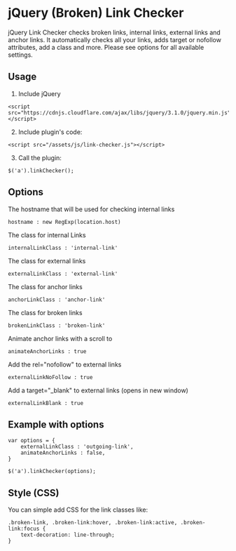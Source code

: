 # jQuery (Broken) Link Checker
jQuery Link Checker checks broken links, internal links, external links and anchor links. It automatically checks all your links, adds target or nofollow attributes, add a class and more. Please see options for all available settings.

## Usage
1) Include jQuery
```
<script src="https://cdnjs.cloudflare.com/ajax/libs/jquery/3.1.0/jquery.min.js"></script>
```
2) Include plugin's code:
```
<script src="/assets/js/link-checker.js"></script>
```
3) Call the plugin:
```
$('a').linkChecker();
```

## Options
The hostname that will be used for checking internal links
```
hostname : new RegExp(location.host)
```

The class for internal Links
```
internalLinkClass : 'internal-link'
```

The class for external links
```
externalLinkClass : 'external-link'
```

The class for anchor links
```
anchorLinkClass : 'anchor-link'
```

The class for broken links
```
brokenLinkClass : 'broken-link'
```

Animate anchor links with a scroll to
```
animateAnchorLinks : true
```

Add the rel="nofollow" to external links
```
externalLinkNoFollow : true
```

Add a target="_blank" to external links (opens in new window)
```
externalLinkBlank : true
```

## Example with options
```
var options = {
    externalLinkClass : 'outgoing-link',
    animateAnchorLinks : false,
}

$('a').linkChecker(options);
```

## Style (CSS)
You can simple add CSS for the link classes like:
```
.broken-link, .broken-link:hover, .broken-link:active, .broken-link:focus {
    text-decoration: line-through;
}
```
